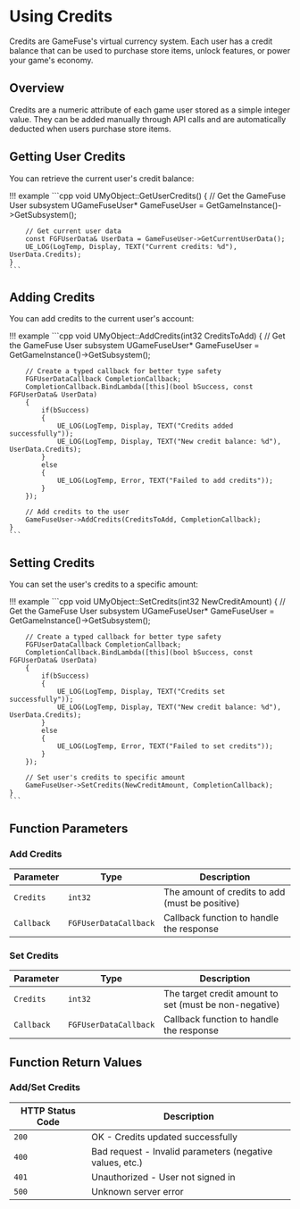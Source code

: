 # Using Credits

Credits are GameFuse's virtual currency system. Each user has a credit balance that can be used to purchase store items, unlock features, or power your game's economy.

## Overview

Credits are a numeric attribute of each game user stored as a simple integer value. They can be added manually through API calls and are automatically deducted when users purchase store items.

## Getting User Credits

You can retrieve the current user's credit balance:

!!! example
    ```cpp
    void UMyObject::GetUserCredits()
    {
        // Get the GameFuse User subsystem
        UGameFuseUser* GameFuseUser = GetGameInstance()->GetSubsystem<UGameFuseUser>();
        
        // Get current user data
        const FGFUserData& UserData = GameFuseUser->GetCurrentUserData();
        UE_LOG(LogTemp, Display, TEXT("Current credits: %d"), UserData.Credits);
    }
    ```

## Adding Credits

You can add credits to the current user's account:

!!! example
    ```cpp
    void UMyObject::AddCredits(int32 CreditsToAdd)
    {
        // Get the GameFuse User subsystem
        UGameFuseUser* GameFuseUser = GetGameInstance()->GetSubsystem<UGameFuseUser>();
        
        // Create a typed callback for better type safety
        FGFUserDataCallback CompletionCallback;
        CompletionCallback.BindLambda([this](bool bSuccess, const FGFUserData& UserData)
        {
            if(bSuccess)
            {
                UE_LOG(LogTemp, Display, TEXT("Credits added successfully"));
                UE_LOG(LogTemp, Display, TEXT("New credit balance: %d"), UserData.Credits);
            }
            else
            {
                UE_LOG(LogTemp, Error, TEXT("Failed to add credits"));
            }
        });
        
        // Add credits to the user
        GameFuseUser->AddCredits(CreditsToAdd, CompletionCallback);
    }
    ```

## Setting Credits

You can set the user's credits to a specific amount:

!!! example
    ```cpp
    void UMyObject::SetCredits(int32 NewCreditAmount)
    {
        // Get the GameFuse User subsystem
        UGameFuseUser* GameFuseUser = GetGameInstance()->GetSubsystem<UGameFuseUser>();
        
        // Create a typed callback for better type safety
        FGFUserDataCallback CompletionCallback;
        CompletionCallback.BindLambda([this](bool bSuccess, const FGFUserData& UserData)
        {
            if(bSuccess)
            {
                UE_LOG(LogTemp, Display, TEXT("Credits set successfully"));
                UE_LOG(LogTemp, Display, TEXT("New credit balance: %d"), UserData.Credits);
            }
            else
            {
                UE_LOG(LogTemp, Error, TEXT("Failed to set credits"));
            }
        });
        
        // Set user's credits to specific amount
        GameFuseUser->SetCredits(NewCreditAmount, CompletionCallback);
    }
    ```

## Function Parameters

### Add Credits

| Parameter | Type | Description |
|-----------|------|-------------|
| `Credits` | `int32` | The amount of credits to add (must be positive) |
| `Callback` | `FGFUserDataCallback` | Callback function to handle the response |

### Set Credits

| Parameter | Type | Description |
|-----------|------|-------------|
| `Credits` | `int32` | The target credit amount to set (must be non-negative) |
| `Callback` | `FGFUserDataCallback` | Callback function to handle the response |

## Function Return Values

### Add/Set Credits

| HTTP Status Code | Description |
|------------------|-------------|
| `200` | OK - Credits updated successfully |
| `400` | Bad request - Invalid parameters (negative values, etc.) |
| `401` | Unauthorized - User not signed in |
| `500` | Unknown server error |
